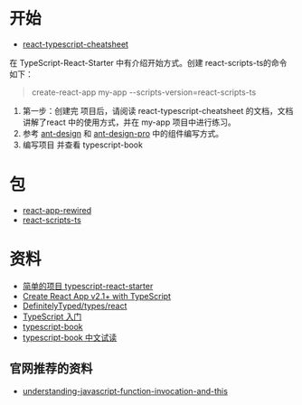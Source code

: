 # 开始
* [react-typescript-cheatsheet](https://github.com/typescript-cheatsheets/react-typescript-cheatsheet)

在 TypeScript-React-Starter 中有介绍开始方式。创建 react-scripts-ts的命令如下：
> create-react-app my-app --scripts-version=react-scripts-ts


1. 第一步：创建完 项目后，请阅读 react-typescript-cheatsheet 的文档，文档讲解了react 中的使用方式，并在 my-app 项目中进行练习。
2. 参考 [ant-design](https://github.com/ant-design/ant-design) 和 [ant-design-pro](https://github.com/ant-design/ant-design-pro) 中的组件编写方式。
3. 编写项目 并查看 typescript-book

# 包
* [react-app-rewired](https://github.com/timarney/react-app-rewired)
* [react-scripts-ts](https://github.com/jpavon/react-scripts-ts)

# 资料
* [简单的项目 typescript-react-starter](https://github.com/Microsoft/TypeScript-React-Starter)
* [Create React App v2.1+ with TypeScript](https://create-react-app.dev/docs/adding-typescript/)
* [DefinitelyTyped/types/react](https://github.com/DefinitelyTyped/DefinitelyTyped/tree/master/types/react)
* [TypeScript 入门](https://ts.xcatliu.com/)
* [typescript-book](https://github.com/basarat/typescript-book/)
* [typescript-book 中文试读](https://cread.jd.com/read/startRead.action?bookId=30579616&readType=1)

## 官网推荐的资料
* [understanding-javascript-function-invocation-and-this](https://yehudakatz.com/2011/08/11/understanding-javascript-function-invocation-and-this/)
